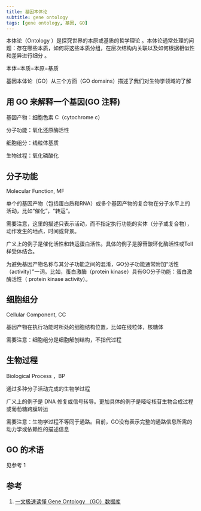 ```yaml
---
title: 基因本体论
subtitle: gene ontology
tags: [gene ontology, 基因, GO]
---
```


本体论（Ontology ）是探究世界的本原或基质的哲学理论 。本体论通常处理的问题：存在哪些本质，如何将这些本质分组，在层次结构内关联以及如何根据相似性和差异进行细分 。

本体=本质=本原=基质

基因本体论（GO）从三个方面（GO domains）描述了我们对生物学领域的了解

## 用 GO 来解释一个基因(GO 注释)

基因产物：细胞色素 C（cytochrome c）

分子功能：氧化还原酶活性

细胞组分：线粒体基质

生物过程：氧化磷酸化

## 分子功能

 Molecular Function, MF

单个的基因产物（包括蛋白质和RNA）或多个基因产物的复合物在分子水平上的活动，比如“催化”，“转运”。

需要注意，这里的描述只表示活动，而不指定执行功能的实体（分子或复合物），动作发生的地点，时间或背景。

广义上的例子是催化活性和转运蛋白活性。具体的例子是腺苷酸环化酶活性或Toll样受体结合。

为避免基因产物名称与其分子功能之间的混淆，GO分子功能通常附加“活性（activity）”一词。比如，蛋白激酶（protein kinase）具有GO分子功能：蛋白激酶活性（ protein kinase activity）。

## 细胞组分

Cellular Component, CC

基因产物在执行功能时所处的细胞结构位置，比如在线粒体，核糖体

需要注意：细胞组分是细胞解刨结构，不指代过程

## 生物过程

Biological Process ，BP

通过多种分子活动完成的生物学过程

广义上的例子是 DNA 修复或信号转导。更加具体的例子是嘧啶核苷生物合成过程或葡萄糖跨膜转运

需要注意：生物学过程不等同于通路。目前，GO没有表示完整的通路信息所需的动力学或依赖性的描述信息

## GO 的术语

见参考 1

## 参考

1. [一文极速读懂 Gene Ontology （GO）数据库](https://zhuanlan.zhihu.com/p/99789859)